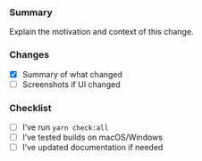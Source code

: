 ### Summary
Explain the motivation and context of this change.

### Changes
- [x] Summary of what changed
- [ ] Screenshots if UI changed

### Checklist
- [ ] I’ve run `yarn check:all`
- [ ] I’ve tested builds on macOS/Windows
- [ ] I’ve updated documentation if needed
